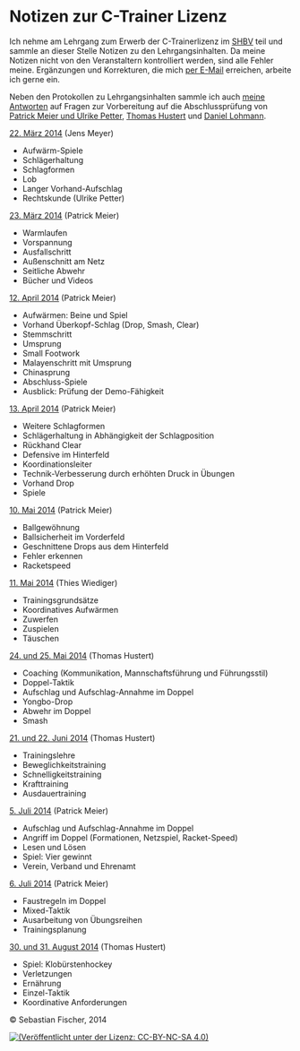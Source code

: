 # Notizen zur C-Trainer Lizenz

Ich nehme am Lehrgang zum Erwerb der C-Trainerlizenz im [SHBV] teil
und sammle an dieser Stelle Notizen zu den Lehrgangsinhalten. Da meine
Notizen nicht von den Veranstaltern kontrolliert werden, sind alle
Fehler meine. Ergänzungen und Korrekturen, die mich [per E-Mail]
erreichen, arbeite ich gerne ein.

[SHBV]: http://www.shbv.de/
[per E-Mail]: mailto:federigo.pescatore@gmail.com

Neben den Protokollen zu Lehrgangsinhalten sammle ich auch [meine Antworten]
auf Fragen zur Vorbereitung auf die Abschlussprüfung von [Patrick Meier und
Ulrike Petter], [Thomas Hustert] und [Daniel Lohmann].

[meine Antworten]: Fragen.und.Antworten.markdown
[Patrick Meier und Ulrike Petter]: PatrickMeier/Fragenkatalog.pdf?raw=true
[Thomas Hustert]: ThomasHustert/Fragenkatalog.doc?raw=true
[Daniel Lohmann]: DanielLohmann/Prüfungsfragen.doc?raw=true

[22. März 2014](2014.03.22.markdown) (Jens Meyer)
  * Aufwärm-Spiele
  * Schlägerhaltung
  * Schlagformen
  * Lob
  * Langer Vorhand-Aufschlag
  * Rechtskunde (Ulrike Petter)

[23. März 2014](2014.03.23.markdown) (Patrick Meier)
  * Warmlaufen
  * Vorspannung
  * Ausfallschritt
  * Außenschnitt am Netz
  * Seitliche Abwehr
  * Bücher und Videos

[12. April 2014](2014.04.12.markdown) (Patrick Meier)
  * Aufwärmen: Beine und Spiel
  * Vorhand Überkopf-Schlag (Drop, Smash, Clear)
  * Stemmschritt
  * Umsprung
  * Small Footwork
  * Malayenschritt mit Umsprung
  * Chinasprung
  * Abschluss-Spiele
  * Ausblick: Prüfung der Demo-Fähigkeit

[13. April 2014](2014.04.13.markdown) (Patrick Meier)
  * Weitere Schlagformen
  * Schlägerhaltung in Abhängigkeit der Schlagposition
  * Rückhand Clear
  * Defensive im Hinterfeld
  * Koordinationsleiter
  * Technik-Verbesserung durch erhöhten Druck in Übungen
  * Vorhand Drop
  * Spiele

[10. Mai 2014](2014.05.10.markdown) (Patrick Meier)
  * Ballgewöhnung
  * Ballsicherheit im Vorderfeld
  * Geschnittene Drops aus dem Hinterfeld
  * Fehler erkennen
  * Racketspeed

[11. Mai 2014](2014.05.11.markdown) (Thies Wiediger)
  * Trainingsgrundsätze
  * Koordinatives Aufwärmen
  * Zuwerfen
  * Zuspielen
  * Täuschen

[24. und 25. Mai 2014](2014.05.24-25.markdown) (Thomas Hustert)
  * Coaching (Kommunikation, Mannschaftsführung und Führungsstil)
  * Doppel-Taktik
  * Aufschlag und Aufschlag-Annahme im Doppel
  * Yongbo-Drop
  * Abwehr im Doppel
  * Smash

[21. und 22. Juni 2014](2014.06.21-22.markdown) (Thomas Hustert)
  * Trainingslehre
  * Beweglichkeitstraining
  * Schnelligkeitstraining
  * Krafttraining
  * Ausdauertraining

[5. Juli 2014](2014.07.05.markdown) (Patrick Meier)
  * Aufschlag und Aufschlag-Annahme im Doppel
  * Angriff im Doppel (Formationen, Netzspiel, Racket-Speed)
  * Lesen und Lösen
  * Spiel: Vier gewinnt
  * Verein, Verband und Ehrenamt

[6. Juli 2014](2014.07.06.markdown) (Patrick Meier)
  * Faustregeln im Doppel
  * Mixed-Taktik
  * Ausarbeitung von Übungsreihen
  * Trainingsplanung

[30. und 31. August 2014](2014.08.30-31.markdown) (Thomas Hustert)
  * Spiel: Klobürstenhockey
  * Verletzungen
  * Ernährung
  * Einzel-Taktik
  * Koordinative Anforderungen

© Sebastian Fischer, 2014

[![(Veröffentlicht unter der Lizenz: CC-BY-NC-SA 4.0)](http://i.creativecommons.org/l/by-nc-sa/4.0/88x31.png)](http://creativecommons.org/licenses/by-nc-sa/4.0/deed.de)
